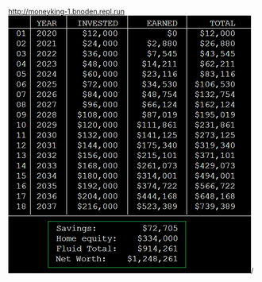 <a href="http://moneyking-1.bnoden.repl.run/">http://moneyking-1.bnoden.repl.run<br><img src="https://raw.githubusercontent.com/Trainosaur/moneyking/master/img/mk01.png" />/</a>
  

